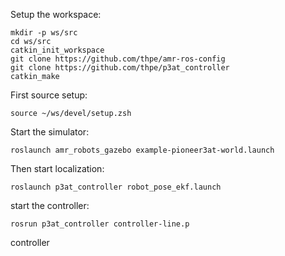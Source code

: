 Setup the workspace:
```
mkdir -p ws/src
cd ws/src
catkin_init_workspace
git clone https://github.com/thpe/amr-ros-config
git clone https://github.com/thpe/p3at_controller
catkin_make
```

First source setup:
```
source ~/ws/devel/setup.zsh
```

Start the simulator:
```
roslaunch amr_robots_gazebo example-pioneer3at-world.launch
```

Then start localization:
```
roslaunch p3at_controller robot_pose_ekf.launch
```

start the controller:
```
rosrun p3at_controller controller-line.p
```
controller
